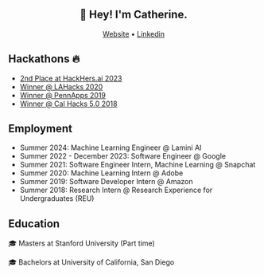 <h2 align="center">👋 Hey! I'm Catherine.</h2>
<p align="center">
  <a href="https://catherinelee274.github.io/">Website</a> •
  <a href="https://www.linkedin.com/in/~catherine/">Linkedin</a>
</p>
<!-- ## Skills and technology -->

<!-- <table>
<tr><td>Languages</td><td><strong>JavaScript</strong>, Python, Perl, C, Emacs lisp, bash, some Scala and Elixir</td></tr>
<tr><td>Libs & frameworks</td><td><strong>Ember</strong>, <strong>React</strong>, <strong>Node.js</strong>, <strong>Vanilla JS</strong>, CanJS, ExtJS/Sencha, JQuery</td></tr>
<tr><td>Web</td><td>HTML5, CSS3, ES2015+</td></tr>
<tr><td>VCS</td><td><strong>git</strong> + github/gitlab, cvs</td></tr>
<tr><td>Databases</td><td>MySQL, SQLite</td></tr>
<tr><td>Computer Ethics</td><td>Ethical analysis, expert knowledge of ethics and rationality</td></tr>
<tr><td>Others</td><td>Expert in logic, diversity-in-tech enthusiast</td></tr>
</table> -->
## Hackathons :fire:
* [2nd Place at HackHers.ai 2023](https://github.com/jeesunikim/virtual-try-on-team/tree/d64dcf0e210b19cfe4426a0803056ee93ead647e)
* [Winner @ LAHacks 2020](https://github.com/gits-lit/place.it)
* [Winner @ PennApps 2019](https://github.com/ayushupneja/Bikeable/tree/master)
* [Winner @ Cal Hacks 5.0 2018](https://github.com/DevinMui/pictionary)

## Employment
* Summer 2024: Machine Learning Engineer @ Lamini AI
* Summer 2022 - December 2023: Software Engineer @ Google
* Summer 2021: Software Engineer Intern, Machine Learning @ Snapchat
* Summer 2020: Machine Learning Intern @ Adobe
* Summer 2019: Software Developer Intern @ Amazon
* Summer 2018: Research Intern @ Research Experience for Undergraduates (REU)

## Education
:mortar_board: Masters at Stanford University (Part time) 

:mortar_board: Bachelors at University of California, San Diego
